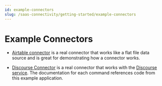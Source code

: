 ```yaml
---
id: example-connectors
slug: /saas-connectivity/getting-started/example-connectors
---
```

# Example Connectors

- [Airtable connector](https://github.com/sailpoint-oss/airtable-example-connector) is a real connector that works like a flat file data source and is great for demonstrating how a connector works.

- [Discourse Connector](https://github.com/sailpoint-oss/discourse-connector-2) is a real connector that works with the [Discourse service](https://www.discourse.org/). The documentation for each command references code from this example application.